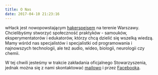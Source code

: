 ```yaml
---
title: O Nas
date: 2017-04-10 21:23:16
---
```


wHack jest nowopowstającym [hakerspejsem](https://pl.wikipedia.org/wiki/Hackerspace) na terenie Warszawy. Chcielibyśmy stworzyć społeczność praktyków - samouków, eksperymentatorów i edukatorów, którzy chcą dzielić się wszelką wiedzą. Mamy wśród nas specjalistów i specjalistki od programowania i najnowszych technologii, ale też audio, wideo, biologii, neurologii czy chemii.

W tej chwili jesteśmy w trakcie zakładania oficjalnego Stowarzyszenia, jednak można się z nami skontaktować [mailowo](mailto:core-team[at]whack.pl) i przez [Facebooka](https://www.facebook.com/whackpl-277999245960125/).
